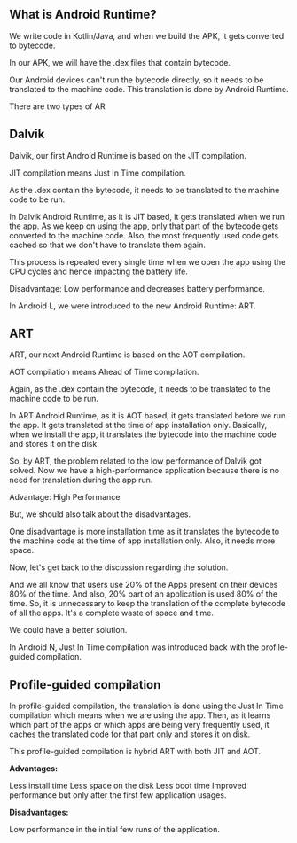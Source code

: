 ## What is Android Runtime?
We write code in Kotlin/Java, and when we build the APK, it gets converted to bytecode.

In our APK, we will have the .dex files that contain bytecode.

Our Android devices can't run the bytecode directly, so it needs to be translated to the machine code. This translation is done by Android Runtime.

There are two types of AR

## Dalvik
Dalvik, our first Android Runtime is based on the JIT compilation.

JIT compilation means Just In Time compilation.

As the .dex contain the bytecode, it needs to be translated to the machine code to be run.

In Dalvik Android Runtime, as it is JIT based, it gets translated when we run the app. As we keep on using the app, only that part of the bytecode gets converted to the machine code. Also, the most frequently used code gets cached so that we don't have to translate them again.

This process is repeated every single time when we open the app using the CPU cycles and hence impacting the battery life.

Disadvantage: Low performance and decreases battery performance.

In Android L, we were introduced to the new Android Runtime: ART.

## ART

ART, our next Android Runtime is based on the AOT compilation.

AOT compilation means Ahead of Time compilation.

Again, as the .dex contain the bytecode, it needs to be translated to the machine code to be run.

In ART Android Runtime, as it is AOT based, it gets translated before we run the app. It gets translated at the time of app installation only. Basically, when we install the app, it translates the bytecode into the machine code and stores it on the disk.

So, by ART, the problem related to the low performance of Dalvik got solved. Now we have a high-performance application because there is no need for translation during the app run.

Advantage: High Performance

But, we should also talk about the disadvantages.

One disadvantage is more installation time as it translates the bytecode to the machine code at the time of app installation only.
Also, it needs more space. 

Now, let's get back to the discussion regarding the solution.

And we all know that users use 20% of the Apps present on their devices 80% of the time. And also, 20% part of an application is used 80% of the time. So, it is unnecessary to keep the translation of the complete bytecode of all the apps. It's a complete waste of space and time.

We could have a better solution.

In Android N, Just In Time compilation was introduced back with the profile-guided compilation.

## Profile-guided compilation

In profile-guided compilation, the translation is done using the Just In Time compilation which means when we are using the app. Then, as it learns which part of the apps or which apps are being very frequently used, it caches the translated code for that part only and stores it on disk.

This profile-guided compilation is hybrid ART with both JIT and AOT.

<b>Advantages:</b>

Less install time
Less space on the disk
Less boot time
Improved performance but only after the first few application usages.

<b>Disadvantages:</b>

Low performance in the initial few runs of the application.

